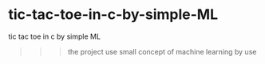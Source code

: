 # tic-tac-toe-in-c-by-simple-ML
tic tac toe in c by simple ML 
>>> the  project use small concept of machine learning by use 
